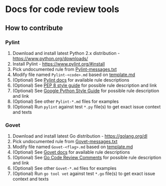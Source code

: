 # Docs for code review tools
## How to contribute
### Pylint
1. Download and install latest Python 2.x distribution - https://www.python.org/downloads/
2. Install Pylint - https://www.pylint.org/#install
3. Pick undocumented rule from [Pylint-messages.txt](Pylint-messages.txt)
4. Modify file named `Pylint-<code>.md` based on [template.md](template.md)
5. (Optional) See [Pylint docs](http://pylint-messages.wikidot.com/all-codes) for available rule descriptions
6. (Optional) See [PEP 8 style guide](https://www.python.org/dev/peps/pep-0008/) for possible rule description and link
7. (Optional) See [Google Python Style Guide](https://google.github.io/styleguide/pyguide.html?showone=Semicolons#Semicolons) for possible rule description and link
8. (Optional) See other `Pylint-*.md` files for examples
9. (Optional) Run `pylint` against test `*.py` file(s) to get exact issue context and texts

### Govet
1. Download and install latest Go distribution - https://golang.org/dl
2. Pick undocumented rule from [Govet-messages.txt](Govet-messages.txt)
4. Modify file named `Govet-<flag>.md` based on [template.md](template.md)
5. (Optional) See [Govet docs](https://golang.org/cmd/vet) for available rule descriptions
6. (Optional) See [Go Code Review Comments](https://github.com/golang/go/wiki/CodeReviewComments) for possible rule description and link
7. (Optional) See other `Govet-*.md` files for examples
8. (Optional) Run `go tool vet` against test `*.go` file(s) to get exact issue context and texts
